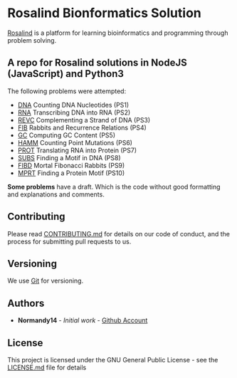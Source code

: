 # Rosalind Bionformatics Solution
[Rosalind](https://rosalind.info/problems/list-view/) is a platform for learning bioinformatics and programming through problem solving.


## A repo for Rosalind solutions in NodeJS (JavaScript) and Python3
The following problems were attempted:

  - [DNA](https://rosalind.info/problems/dna/)	Counting DNA Nucleotides (PS1)
  - [RNA](https://rosalind.info/problems/rna/)	Transcribing DNA into RNA	(PS2)
  - [REVC](https://rosalind.info/problems/revc/)	Complementing a Strand of DNA (PS3)
  - [FIB](https://rosalind.info/problems/fib/)	Rabbits and Recurrence Relations (PS4)
  - [GC](https://rosalind.info/problems/gc/)	Computing GC Content (PS5)
  - [HAMM](https://rosalind.info/problems/hamm/)	Counting Point Mutations (PS6)
  - [PROT](https://rosalind.info/problems/prot/)	Translating RNA into Protein (PS7)
  - [SUBS](https://rosalind.info/problems/subs/)	Finding a Motif in DNA (PS8)
  - [FIBD](https://rosalind.info/problems/fibd/)	Mortal Fibonacci Rabbits (PS9)
  - [MPRT](https://rosalind.info/problems/mprt/)	Finding a Protein Motif (PS10)

**Some problems** have a draft. Which is the code without good formatting and explanations and comments.

## Contributing

Please read [CONTRIBUTING.md](https://gist.github.com/PurpleBooth/b24679402957c63ec426) for details on our code of conduct, and the process for submitting pull requests to us.

## Versioning

We use [Git](https://gist.github.com/derhuerst/1b15ff4652a867391f03) for versioning.

## Authors

* **Normandy14** - *Initial work* - [Github Account](https://github.com/Normandy14)

## License

This project is licensed under the GNU General Public License - see the [LICENSE.md](LICENSE.md) file for details
